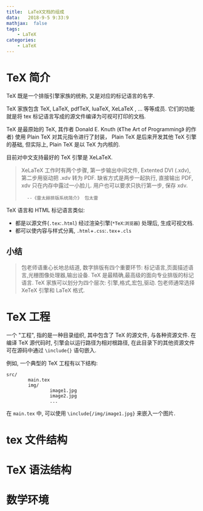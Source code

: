 ```yaml
---
title:  LaTeX文档的组成
data:   2018-9-5 9:33:9
mathjax:  false
tags:
    - LaTeX
categories:
    - LaTeX
---
```


# TeX 简介

TeX 既是一个排版引擎家族的统称, 又是对应的标记语言的名字.

TeX 家族包含 TeX, LaTeX, pdfTeX, luaTeX, XeLaTeX , ... 等等成员. 它们的功能就是将 tex 标记语言写成的源文件编译为可视可打印的文档.

TeX 是最原始的 TeX, 其作者 Donald E. Knuth (《The Art of Programming》 的作者) 使用 Plain TeX 对其元指令进行了封装， Plain TeX 是后来开发其他 TeX 引擎的基础, 但实际上, Plain TeX 是以 TeX 为内核的.

目前对中文支持最好的 TeX 引擎是 XeLaTeX.

>  XeLaTeX 工作时有两个步骤, 第一步输出中间文件, Extented DVI (.xdv), 第二步用驱动把 .xdv 转为 PDF. 缺省方式是两步一起执行, 直接输出 PDF, xdv 只在内存中露过一小脸儿. 用户也可以要求只执行第一步, 保存 xdv.
> 
>       --《雷太赫排版系统简介》 包太雷

TeX 语言和 HTML 标记语言类似:

- 都是以源文件(`.tex`:`.html`) 经过渲染引擎(`*TeX`:`浏览器`) 处理后, 生成可视文档.
- 都可以使内容与样式分离, `.html`+`.css`:`.tex`+`.cls`

## 小结

> 包老师语重心长地总结道, 数字排版有四个重要环节: 标记语言,页面描述语言,光栅图像处理器,输出设备. TeX 是最精确,最高级的面向专业排版的标记语言. TeX 家族可以划分为四个层次: 引擎,格式,宏包,驱动. 包老师通常选择 XeTeX 引擎和 LaTeX 格式.

# TeX 工程

一个 "工程", 指的是一种目录组织, 其中包含了 TeX 的源文件, 与各种资源文件. 在编译 TeX 源代码时, 引擎会以运行路径为相对根路径, 在此目录下的其他资源文件可在源码中通过 `\include{}` 语句嵌入.

例如, 一个典型的 TeX 工程有以下结构:

```
src/
        main.tex
        img/
                image1.jpg
                image2.jpg
                ...
```

在 `main.tex` 中, 可以使用 `\include{/img/image1.jpg}` 来嵌入一个图片.

# tex 文件结构

# TeX 语法结构

# 数学环境


